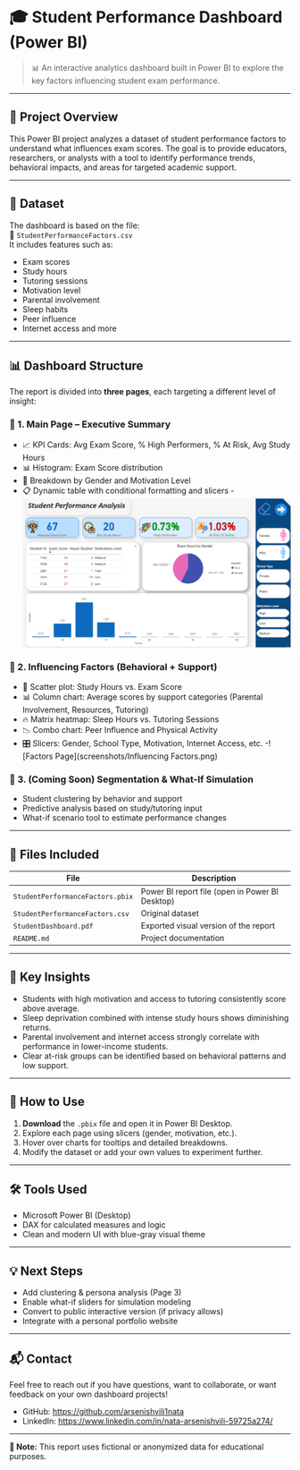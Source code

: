 # 🎓 Student Performance Dashboard (Power BI)

> 📊 An interactive analytics dashboard built in Power BI to explore the key factors influencing student exam performance.

---

## 📘 Project Overview

This Power BI project analyzes a dataset of student performance factors to understand what influences exam scores. The goal is to provide educators, researchers, or analysts with a tool to identify performance trends, behavioral impacts, and areas for targeted academic support.

---

## 🔎 Dataset

The dashboard is based on the file:  
📁 `StudentPerformanceFactors.csv`  
It includes features such as:
- Exam scores
- Study hours
- Tutoring sessions
- Motivation level
- Parental involvement
- Sleep habits
- Peer influence
- Internet access and more

---

## 📊 Dashboard Structure

The report is divided into **three pages**, each targeting a different level of insight:

### 🔹 1. Main Page – Executive Summary
- 📈 KPI Cards: Avg Exam Score, % High Performers, % At Risk, Avg Study Hours
- 📊 Histogram: Exam Score distribution
- 📘 Breakdown by Gender and Motivation Level
- 📋 Dynamic table with conditional formatting and slicers
-![Main Page](screenshots/OverView.png)


### 🔹 2. Influencing Factors (Behavioral + Support)
- 🧠 Scatter plot: Study Hours vs. Exam Score
- 📊 Column chart: Average scores by support categories (Parental Involvement, Resources, Tutoring)
- 🔥 Matrix heatmap: Sleep Hours vs. Tutoring Sessions
- 📉 Combo chart: Peer Influence and Physical Activity
- 🎛️ Slicers: Gender, School Type, Motivation, Internet Access, etc.
-![Factors Page](screenshots/Influencing Factors.png)

### 🔹 3. (Coming Soon) Segmentation & What-If Simulation
- Student clustering by behavior and support
- Predictive analysis based on study/tutoring input
- What-if scenario tool to estimate performance changes

---

## 📁 Files Included

| File | Description |
|------|-------------|
| `StudentPerformanceFactors.pbix` | Power BI report file (open in Power BI Desktop) |
| `StudentPerformanceFactors.csv` | Original dataset |
| `StudentDashboard.pdf` | Exported visual version of the report |
| `README.md` | Project documentation |

---

## 🧠 Key Insights

- Students with high motivation and access to tutoring consistently score above average.
- Sleep deprivation combined with intense study hours shows diminishing returns.
- Parental involvement and internet access strongly correlate with performance in lower-income students.
- Clear at-risk groups can be identified based on behavioral patterns and low support.

---

## 🚀 How to Use

1. **Download** the `.pbix` file and open it in Power BI Desktop.
2. Explore each page using slicers (gender, motivation, etc.).
3. Hover over charts for tooltips and detailed breakdowns.
4. Modify the dataset or add your own values to experiment further.

---

## 🛠️ Tools Used

- Microsoft Power BI (Desktop)
- DAX for calculated measures and logic
- Clean and modern UI with blue-gray visual theme

---

## 💡 Next Steps

- Add clustering & persona analysis (Page 3)
- Enable what-if sliders for simulation modeling
- Convert to public interactive version (if privacy allows)
- Integrate with a personal portfolio website

---

## 📬 Contact

Feel free to reach out if you have questions, want to collaborate, or want feedback on your own dashboard projects!

- GitHub: https://github.com/arsenishvili1nata
- LinkedIn: https://www.linkedin.com/in/nata-arsenishvili-59725a274/

---

**📌 Note:** This report uses fictional or anonymized data for educational purposes.

